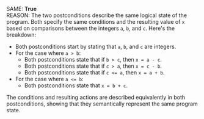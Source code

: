 SAME: **True**  
REASON: The two postconditions describe the same logical state of the program. Both specify the same conditions and the resulting value of `x` based on comparisons between the integers `a`, `b`, and `c`. Here's the breakdown:

- Both postconditions start by stating that `a`, `b`, and `c` are integers.
- For the case where `a > b`:
  - Both postconditions state that if `b > c`, then `x = a - c`.
  - Both postconditions state that if `c > a`, then `x = c - b`.
  - Both postconditions state that if `c <= a`, then `x = a + b`.
- For the case where `a <= b`:
  - Both postconditions state that `x = b + c`.

The conditions and resulting actions are described equivalently in both postconditions, showing that they semantically represent the same program state.